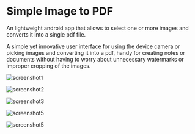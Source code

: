 # Simple Image to PDF

An lightweight android app that allows to select one or more images and converts it into a single pdf file.

A simple yet innovative user interface for using the device camera or picking images and converting it into a pdf, handy for creating notes or documents without having to worry about unnecessary watermarks or improper cropping of the images.

![screenshot1](https://github.com/Harshit-Sonawala/simple_img_to_pdf/blob/master/screenshots/Img_to_pdf_ss1.png)

![screenshot2](https://github.com/Harshit-Sonawala/simple_img_to_pdf/blob/master/screenshots/Img_to_pdf_ss2.png)

![screenshot3](https://github.com/Harshit-Sonawala/simple_img_to_pdf/blob/master/screenshots/Img_to_pdf_ss3.png)

![screenshot5](https://github.com/Harshit-Sonawala/simple_img_to_pdf/blob/master/screenshots/Img_to_pdf_ss4.png)

![screenshot5](https://github.com/Harshit-Sonawala/simple_img_to_pdf/blob/master/screenshots/Img_to_pdf_ss5.png)
